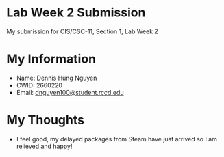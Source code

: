 # Lab Week 2 Submission

My submission for CIS/CSC-11, Section 1, Lab Week 2

# My Information

* Name: Dennis Hung Nguyen
* CWID: 2660220
* Email: dnguyen100@student.rccd.edu

# My Thoughts
 
* I feel good, my delayed packages from Steam have just arrived so I am relieved and happy!
